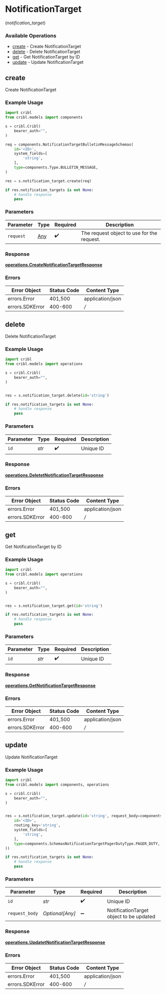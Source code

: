 # NotificationTarget
(*notification_target*)

### Available Operations

* [create](#create) - Create NotificationTarget
* [delete](#delete) - Delete NotificationTarget
* [get](#get) - Get NotificationTarget by ID
* [update](#update) - Update NotificationTarget

## create

Create NotificationTarget

### Example Usage

```python
import cribl
from cribl.models import components

s = cribl.Cribl(
    bearer_auth="",
)

req = components.NotificationTargetBulletinMessageSchemas(
    id='<ID>',
    system_fields=[
        'string',
    ],
    type=components.Type.BULLETIN_MESSAGE,
)

res = s.notification_target.create(req)

if res.notification_targets is not None:
    # handle response
    pass
```

### Parameters

| Parameter                                  | Type                                       | Required                                   | Description                                |
| ------------------------------------------ | ------------------------------------------ | ------------------------------------------ | ------------------------------------------ |
| `request`                                  | [Any](../../models/.md)                    | :heavy_check_mark:                         | The request object to use for the request. |


### Response

**[operations.CreateNotificationTargetResponse](../../models/operations/createnotificationtargetresponse.md)**
### Errors

| Error Object     | Status Code      | Content Type     |
| ---------------- | ---------------- | ---------------- |
| errors.Error     | 401,500          | application/json |
| errors.SDKError  | 400-600          | */*              |

## delete

Delete NotificationTarget

### Example Usage

```python
import cribl
from cribl.models import operations

s = cribl.Cribl(
    bearer_auth="",
)


res = s.notification_target.delete(id='string')

if res.notification_targets is not None:
    # handle response
    pass
```

### Parameters

| Parameter          | Type               | Required           | Description        |
| ------------------ | ------------------ | ------------------ | ------------------ |
| `id`               | *str*              | :heavy_check_mark: | Unique ID          |


### Response

**[operations.DeletetNotificationTargetResponse](../../models/operations/deletetnotificationtargetresponse.md)**
### Errors

| Error Object     | Status Code      | Content Type     |
| ---------------- | ---------------- | ---------------- |
| errors.Error     | 401,500          | application/json |
| errors.SDKError  | 400-600          | */*              |

## get

Get NotificationTarget by ID

### Example Usage

```python
import cribl
from cribl.models import operations

s = cribl.Cribl(
    bearer_auth="",
)


res = s.notification_target.get(id='string')

if res.notification_targets is not None:
    # handle response
    pass
```

### Parameters

| Parameter          | Type               | Required           | Description        |
| ------------------ | ------------------ | ------------------ | ------------------ |
| `id`               | *str*              | :heavy_check_mark: | Unique ID          |


### Response

**[operations.GetNotificationTargetResponse](../../models/operations/getnotificationtargetresponse.md)**
### Errors

| Error Object     | Status Code      | Content Type     |
| ---------------- | ---------------- | ---------------- |
| errors.Error     | 401,500          | application/json |
| errors.SDKError  | 400-600          | */*              |

## update

Update NotificationTarget

### Example Usage

```python
import cribl
from cribl.models import components, operations

s = cribl.Cribl(
    bearer_auth="",
)


res = s.notification_target.update(id='string', request_body=components.NotificationTargetPagerDutySchemas(
    id='<ID>',
    routing_key='string',
    system_fields=[
        'string',
    ],
    type=components.SchemasNotificationTargetPagerDutyType.PAGER_DUTY,
))

if res.notification_targets is not None:
    # handle response
    pass
```

### Parameters

| Parameter                               | Type                                    | Required                                | Description                             |
| --------------------------------------- | --------------------------------------- | --------------------------------------- | --------------------------------------- |
| `id`                                    | *str*                                   | :heavy_check_mark:                      | Unique ID                               |
| `request_body`                          | *Optional[Any]*                         | :heavy_minus_sign:                      | NotificationTarget object to be updated |


### Response

**[operations.UpdatetNotificationTargetResponse](../../models/operations/updatetnotificationtargetresponse.md)**
### Errors

| Error Object     | Status Code      | Content Type     |
| ---------------- | ---------------- | ---------------- |
| errors.Error     | 401,500          | application/json |
| errors.SDKError  | 400-600          | */*              |
